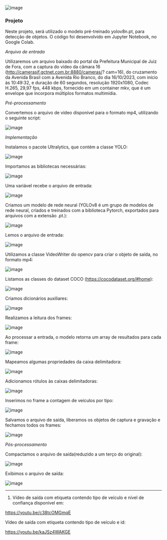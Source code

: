 ![image](https://github.com/guiajf/tfcv/assets/152413615/df527cfc-24e7-4a58-9998-399b5180da38)





### Projeto

Neste projeto, será utilizado o modelo pré-treinado yolov8n.pt, para detecção de objetos.
O código foi desenvolvido em Jupyter Notebook, no Google Colab.

*Arquivo de entrada* 

Utilizaremos um arquivo baixado do portal da
Prefeitura Municipal de Juiz de Fora, com a captura do vídeo
da câmara 16 (http://camerasjf.gctnet.com.br:8880/cameras/?
cam=16), do cruzamento da Avenida Brasil com a Avenida
Rio Branco, do dia 16/10/2023, com início às 10:49:32, e 
duração de 60 segundos, resolução 1920x1080, Codec H.265, 29,97 fps, 448 kbps,
fornecido em um container mkv, que é um envelope que incorpora múltiplos formatos
multimídia.

*Pré-processamento*

Convertemos o arquivo de vídeo disponível para o formato
mp4, utilizando o seguinte script:

![image](https://github.com/guiajf/tfcv/assets/152413615/c4944fb6-710d-4955-b595-85d9da992d03)

*Implementação*

Instalamos o pacote Ultralytics, que contém a classe YOLO:

![image](https://github.com/guiajf/tfcv/assets/152413615/488c668a-c8de-4570-a7f1-ac95bdd69e7e)

Importamos as bibliotecas necessárias:

![image](https://github.com/guiajf/tfcv/assets/152413615/fef6d77b-0d30-4c59-9cf3-3efb667a252b)

Uma variável recebe o arquivo de entrada:

![image](https://github.com/guiajf/tfcv/assets/152413615/440d63ee-f7aa-4056-86b1-1d43e26e4e21)

Criamos um modelo de rede neural
(YOLOv8 é um grupo de modelos de rede neural, criados e treinados com a biblioteca Pytorch, exportados para arquivos com a extensão .pt.):

![image](https://github.com/guiajf/tfcv/assets/152413615/c7b74bdf-3e79-49a1-88f5-785a4b10b271)

Lemos o arquivo de entrada:

![image](https://github.com/guiajf/tfcv/assets/152413615/23d3f61f-e3e7-49e7-900f-1852fd734d63)

Utilizamos a classe VideoWriter do opencv para criar o objeto de saída, no formato mp4:

![image](https://github.com/guiajf/tfcv/assets/152413615/c051bd45-83f6-4e6b-be3a-05127dbe8c6e)

Listamos as classes do dataset COCO (https://cocodataset.org/#home):

![image](https://github.com/guiajf/tfcv/assets/152413615/f5f91a9b-76df-45f0-a284-c213bd573ca0)

Criamos dicionários auxiliares:

![image](https://github.com/guiajf/tfcv/assets/152413615/5e0a83c7-790d-4e73-8622-74047e895071)

Realizamos a leitura dos frames:

![image](https://github.com/guiajf/tfcv/assets/152413615/310603fa-ae84-461d-95c3-a34220e0f3b3)

Ao processar a entrada, o modelo retorna um array de resultados para cada frame:

![image](https://github.com/guiajf/tfcv/assets/152413615/f08e627d-d55e-4415-bd3c-8f14db9a700c)

Mapeamos algumas propriedades da caixa delimitadora:

![image](https://github.com/guiajf/tfcv/assets/152413615/f4a6fb9d-0abb-446a-8522-ca47e9cdf9d9)

Adicionamos rótulos às caixas delimitadoras:

![image](https://github.com/guiajf/tfcv/assets/152413615/362e0bf8-1eb9-449a-981f-40e25180bf0b)

Inserimos no frame a contagem de veículos por tipo:

![image](https://github.com/guiajf/tfcv/assets/152413615/0fe0ca09-ce58-4c27-9ed9-3e6976d4ba88)

Salvamos o arquivo de saída, liberamos os objetos de captura e gravação e fechamos todos os frames:

![image](https://github.com/guiajf/tfcv/assets/152413615/4207157d-15e9-43cb-a3ab-0a83c1372927)

*Pós-processamento*

Compactamos o arquivo de saída(reduzido a um terço do original):

![image](https://github.com/guiajf/tfcv/assets/152413615/abf757da-d3db-4947-a1d5-7d29c141fab7)


Exibimos o arquivo de saída:

![image](https://github.com/guiajf/tfcv/assets/152413615/04b71d90-7b5e-49c1-9086-f1be6ef27ae8)

______________________________________________________________________________________________________________________________________________________________

1) Vídeo de saída com etiqueta contendo tipo de veículo e nível de confiança disponível em:

https://youtu.be/c38tcOMGmqE

Vídeo de saída com etiqueta contendo tipo de veículo e id: 

https://youtu.be/kaJSz4WAKGE

































